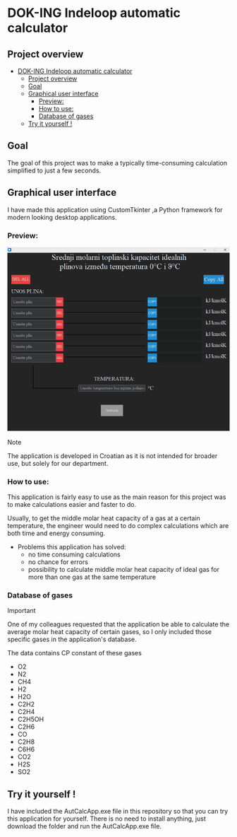 # DOK-ING Indeloop automatic calculator

## Project overview

- [DOK-ING Indeloop automatic calculator](#dok-ing-indeloop-automatic-calculator)
  - [Project overview](#project-overview)
  - [Goal](#goal)
  - [Graphical user interface](#graphical-user-interface)
    - [Preview:](#preview)
    - [How to use:](#how-to-use)
    - [Database of gases](#database-of-gases)
  - [Try it yourself !](#try-it-yourself-)

## Goal

The goal of this project was to make a typically time-consuming calculation simplified to just a few seconds.

## Graphical user interface

I have made this application using CustomTkinter ,a Python framework for modern looking desktop applications.

### Preview:

![image](screenshot.png)

> [!NOTE]
> The application is developed in Croatian as it is not intended for broader use, but solely for our department.

### How to use:

This application is fairly easy to use as the main reason for this project was to make calculations easier and faster to do.

Usually, to get the middle molar heat capacity of a gas at a certain temperature, the engineer would need to do complex calculations which are both time and energy consuming.

- Problems this application has solved:
  - no time consuming calculations
  - no chance for errors
  - possibility to calculate middle molar heat capacity of ideal gas for more than one gas at the same temperature

### Database of gases

> [!IMPORTANT]
> One of my colleagues requested that the application be able to calculate the average molar heat capacity of certain gases, so I only included those specific gases in the application's database.

The data contains CP constant of these gases

- O2
- N2
- CH4
- H2
- H2O
- C2H2
- C2H4
- C2H5OH
- C2H6
- CO
- C2H8
- C6H6
- CO2
- H2S
- SO2

## Try it yourself !

I have included the AutCalcApp.exe file in this repository so that you can try this application for yourself. There is no need to install anything, just download the folder and run the AutCalcApp.exe file.
